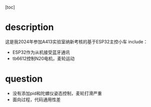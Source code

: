 [toc]
# description
这是我2024年参加A413实验室纳新考核的基于ESP32主控小车
include：
* ESP32作为从机接受蓝牙通讯
* tb6612控制N20电机，麦轮运动
# question
* 没有添加pid和陀螺仪姿态控制，麦轮打滑严重
* 面向过程，代码通用性差
